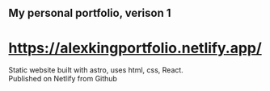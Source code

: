 ## My personal portfolio, verison 1

# https://alexkingportfolio.netlify.app/

Static website built with astro, uses html, css, React.<br>
Published on Netlify from Github




